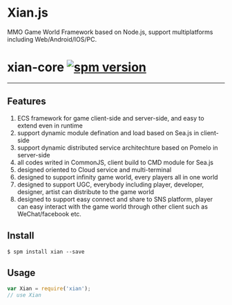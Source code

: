 Xian.js
=======

MMO Game World Framework based on Node.js, support multiplatforms including Web/Android/IOS/PC.

# xian-core [![spm version](http://spmjs.io/badge/xian-core)](http://spmjs.io/package/xian-core)

---

## Features
1. ECS framework for game client-side and server-side, and easy to extend even in runtime
2. support dynamic module defination and load based on Sea.js in client-side
3. support dynamic distributed service architechture based on Pomelo in server-side
4. all codes writed in CommonJS, client build to CMD module for Sea.js
5. designed oriented to Cloud service and multi-terminal
6. designed to support infinity game world, every players all in one world
7. designed to support UGC, everybody including player, developer, designer, artist can distribute to the game world
8. designed to support easy connect and share to SNS platform, player can easy interact with the game world through other client such as WeChat/facebook etc.

## Install

```
$ spm install xian --save
```

## Usage

```js
var Xian = require('xian');
// use Xian
```


